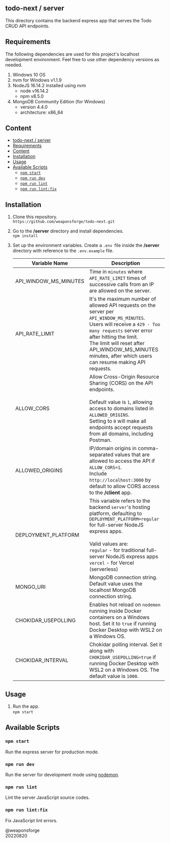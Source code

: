 ## todo-next / server

This directory contains the backend express app that serves the Todo CRUD API endpoints.

## Requirements

The following dependencies are used for this project's localhost development environment. Feel free to use other dependency versions as needed.

1. Windows 10 OS
2. nvm for Windows v1.1.9
3. NodeJS 16.14.2 installed using nvm
   - node v16.14.2
   - npm v8.5.0
4. MongoDB Community Edition (for Windows)
   - version 4.4.0
   - architecture: x86_64

## Content

- [todo-next / server](#todo-next--server)
- [Requirements](#requirements)
- [Content](#content)
- [Installation](#installation)
- [Usage](#usage)
- [Available Scripts](#available-scripts)
  - [`npm start`](#npm-start)
  - [`npm run dev`](#npm-run-dev)
  - [`npm run lint`](#npm-run-lint)
  - [`npm run lint:fix`](#npm-run-lintfix)

## Installation

1. Clone this repository.<br>
`https://github.com/weaponsforge/todo-next.git`

2. Go to the **/server** directory and install dependencies.<br>
`npm install`

3. Set up the environment variables. Create a `.env `file inside the **/server** directory with reference to the `.env.example` file.<br>

   | Variable Name         | Description                                                                                                                                                                                                                                                                                        |
   | --------------------- | -------------------------------------------------------------------------------------------------------------------------------------------------------------------------------------------------------------------------------------------------------------------------------------------------- |
   | API_WINDOW_MS_MINUTES | Time in `minutes` where `API_RATE_LIMIT` times of successive calls from an IP are allowed on the server.                                                                                                                                                                                           |
   | API_RATE_LIMIT        | It's the maximum number of allowed API requests on the server per `API_WINDOW_MS_MINUTES`. <br>Users will receive a `429 - Too many requests` server error after hitting the limit.<br>The limit will reset after API_WINDOW_MS_MINUTES minutes, after which users can resume making API requests. |
   | ALLOW_CORS            | Allow Cross-Origin Resource Sharing (CORS) on the API endpoints.<br><br>Default value is `1`, allowing access to domains listed in `ALLOWED_ORIGINS`.<br> Setting to `0` will make all endpoints accept requests from all domains, including Postman.                                              |
   | ALLOWED_ORIGINS       | IP/domain origins in comma-separated values that are allowed to access the API if `ALLOW_CORS=1`.<br> Include `http://localhost:3000` by default to allow CORS access to the **/client** app.                                                                                                      |
   | DEPLOYMENT_PLATFORM   | This variable refers to the backend `server`'s hosting platform, defaulting to `DEPLOYMENT_PLATFORM=regular`<br>for full-server NodeJS express apps.<br><br>Valid values are:<br>`regular` - for traditional full-server NodeJS express apps<br>`vercel` - for Vercel (serverless)                 |
   | MONGO_URI             | MongoDB connection string.<br>Default value uses the localhost MongoDB connection string. |
   | CHOKIDAR_USEPOLLING | Enables hot reload on `nodemon` running inside Docker containers on a Windows host. Set it to `true` if running Docker Desktop with WSL2 on a Windows OS. |
   | CHOKIDAR_INTERVAL | Chokidar polling interval. Set it along with `CHOKIDAR_USEPOLLING=true` if running Docker Desktop with WSL2 on a Windows OS. The default value is `1000`. |

## Usage

1. Run the app.<br>
`npm start`

## Available Scripts

### `npm start`

Run the express server for production mode.

### `npm run dev`

Run the server for development mode using [nodemon](https://www.npmjs.com/package/nodemon).

### `npm run lint`

Lint the server JavaScript source codes.


### `npm run lint:fix`

Fix JavaScript lint errors.

@weaponsforge<br>
20220820
